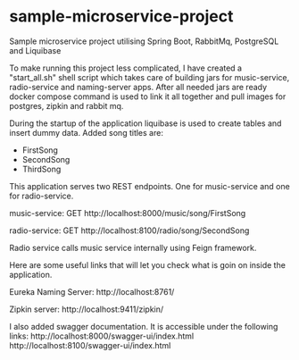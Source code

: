 # sample-microservice-project
Sample microservice project utilising Spring Boot, RabbitMq, PostgreSQL and Liquibase

To make running this project less complicated, I have created a "start_all.sh" shell script which takes care of building jars for music-service, radio-service and naming-server apps. After all needed jars are ready docker compose command is used to link it all together and pull images for postgres, zipkin and rabbit mq.

During the startup of the application liquibase is used to create tables and insert dummy data.
Added song titles are: 
- FirstSong
- SecondSong
- ThirdSong

This application serves two REST endpoints. One for music-service and one for radio-service. 

music-service: 
GET http://localhost:8000/music/song/FirstSong

radio-service:
GET http://localhost:8100/radio/song/SecondSong

Radio service calls music service internally using Feign framework. 

Here are some useful links that will let you check what is goin on inside the application.

Eureka Naming Server:
http://localhost:8761/

Zipkin server:
http://localhost:9411/zipkin/


I also added swagger documentation. It is accessible under the following links:
http://localhost:8000/swagger-ui/index.html
http://localhost:8100/swagger-ui/index.html




